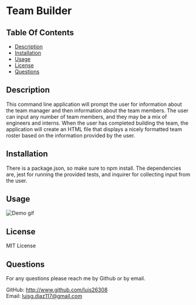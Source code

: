   # Team Builder

  ## Table Of Contents
  - [Description](#Description)  
  - [Installation](#installation)  
  - [Usage](#Usage)  
  - [License](#License)  
  - [Questions](#Questions)  

  ## Description
  This command line application will prompt the user for information about the team manager and then information about the team members. The user can input any number of team members, and they may be a mix of engineers and interns. When the user has completed building the team, the application will create an HTML file that displays a nicely formatted team roster based on the information provided by the user.

  ## Installation
  There is a package.json, so make sure to npm install. The dependencies are, jest for running the provided tests, and inquirer for collecting input from the user.

  ## Usage
  ![Demo gif](./Assets/app-demo.gif)  

  ## License
  MIT License

  ## Questions
  For any questions please reach me by Github or by email.  

  GitHub: http://www.github.com/luis26308  
  Email: luisg.diaz117@gmail.com

